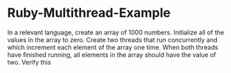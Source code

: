 Ruby-Multithread-Example
========================

In a relevant language, create an array of 1000 numbers. Initialize all of the values in the array to zero. Create two threads that run concurrently and which increment each element of the array one time. When both threads have finished running, all elements in the array should have the value of two. Verify this
